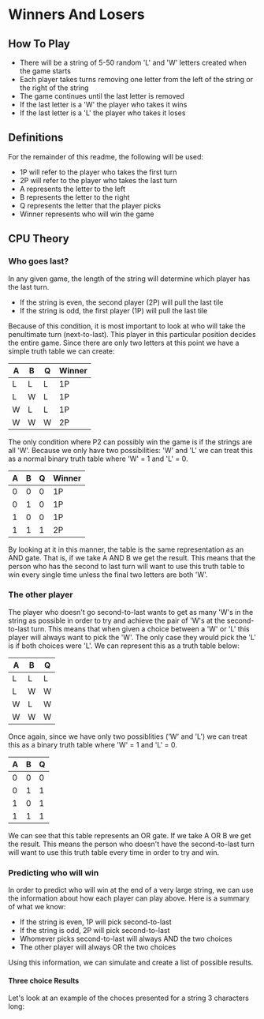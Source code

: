 
# Winners And Losers

## How To Play
- There will be a string of 5-50 random 'L' and 'W' letters created when the game starts
- Each player takes turns removing one letter from the left of the string or the right of the string
- The game continues until the last letter is removed
- If the last letter is a 'W' the player who takes it wins
- If the last letter is a 'L' the player who takes it loses

## Definitions

For the remainder of this readme, the following will be used:
- 1P will refer to the player who takes the first turn
- 2P will refer to the player who takes the last turn
- A represents the letter to the left
- B represents the letter to the right
- Q represents the letter that the player picks
- Winner represents who will win the game

## CPU Theory

### Who goes last?
In any given game, the length of the string will determine which player has the last turn.
- If the string is even, the second player (2P) will pull the last tile
- If the string is odd, the first player (1P) will pull the last tile

Because of this condition, it is most important to look at who will take the penultimate turn (next-to-last). This player in this particular position decides the entire game.  Since there are only two letters at this point we have a simple truth table we can create:

|A|B|Q|Winner|
|-|-|-|------|
|L|L|L|1P    |
|L|W|L|1P    |
|W|L|L|1P    |
|W|W|W|2P    |

The only condition where P2 can possibly win the game is if the strings are all 'W'.  Because we only have two possibilities: 'W' and 'L' we can treat this as a normal binary truth table where 'W' = 1 and 'L' = 0.

|A|B|Q|Winner|
|-|-|-|------|
|0|0|0|1P    |
|0|1|0|1P    |
|1|0|0|1P    |
|1|1|1|2P    |

By looking at it in this manner, the table is the same representation as an AND gate.  That is, if we take A AND B we get the result. This means that the person who has the second to last turn will want to use this truth table to win every single time unless the final two letters are both 'W'.

### The other player

The player who doesn't go second-to-last wants to get as many 'W's in the string as possible in order to try and achieve the pair of 'W's at the second-to-last turn.  This means that when given a choice between a 'W' or 'L' this player will always want to pick the 'W'.  The only case they would pick the 'L' is if both choices were 'L'.  We can represent this as a truth table below:

|A|B|Q|
|-|-|-|
|L|L|L|
|L|W|W|
|W|L|W|
|W|W|W|

Once again, since we have only two possiblities ('W' and 'L') we can treat this as a binary truth table where 'W' = 1 and 'L' = 0.

|A|B|Q|
|-|-|-|
|0|0|0|
|0|1|1|
|1|0|1|
|1|1|1|

We can see that this table represents an OR gate.  If we take A OR B we get the result.  This means the person who doesn't have the second-to-last turn will want to use this truth table every time in order to try and win.

### Predicting who will win

In order to predict who will win at the end of a very large string, we can use the information about how each player can play above.  Here is a summary of what we know:
- If the string is even, 1P will pick second-to-last
- If the string is odd, 2P will pick second-to-last
- Whomever picks second-to-last will always AND the two choices
- The other player will always OR the two choices

Using this information, we can simulate and create a list of possible results.

#### Three choice Results

Let's look at an example of the choces presented for a string 3 characters long:




